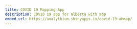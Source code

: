 ```yaml
---
title: COVID 19 Mapping App
description: COVID 19 app for Alberta with map
embed_url: https://analythium.shinyapps.io/covid-19-abmap/
---
```

